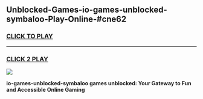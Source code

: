 
## Unblocked-Games-io-games-unblocked-symbaloo-Play-Online-#cne62
<h3>
<a href="https://premium.freeplayer.one?title=io-games-unblocked-symbaloo&ref=27F">CLICK TO PLAY</a></h3>
<hr>

<h3>
<a href="https://premium.freeplayer.one?title=io-games-unblocked-symbaloo&ref=27F">CLICK 2 PLAY</a>
  
</h3>

<a href="https://premium.freeplayer.one?title=io-games-unblocked-symbaloo&ref=27F"><img src="https://clearcache.store/games.png"></a>


**io-games-unblocked-symbaloo games unblocked: Your Gateway to Fun and Accessible Online Gaming**
